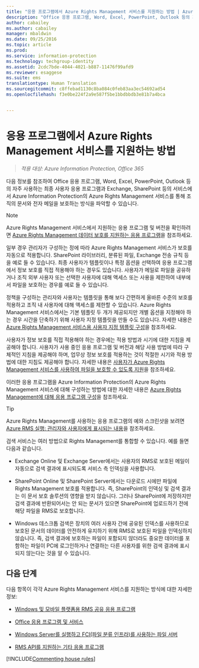 ```yaml
---
title: "응용 프로그램에서 Azure Rights Management 서비스를 지원하는 방법 | Azure Information Protection"
description: "Office 응용 프로그램, Word, Excel, PowerPoint, Outlook 등의 자주 사용하는 최종 사용자 응용 프로그램과 Exchange, SharePoint 등의 서비스에서 Azure Information Protection의 Azure Rights Management 서비스를 통해 조직의 문서와 전자 메일을 보호하는 방식을 파악합니다."
author: cabailey
ms.author: cabailey
manager: mbaldwin
ms.date: 09/25/2016
ms.topic: article
ms.prod: 
ms.service: information-protection
ms.technology: techgroup-identity
ms.assetid: 2cdc7bde-4044-4021-b887-11476f99afd9
ms.reviewer: esaggese
ms.suite: ems
translationtype: Human Translation
ms.sourcegitcommit: c8ffebad1130c8ba084c0feb83aa3ec54692ad54
ms.openlocfilehash: f3e0be224f2a9e587f5be1bbdbbdb3e81b7a4bca


---
```


# <a name="how-applications-support-the-azure-rights-management-service"></a>응용 프로그램에서 Azure Rights Management 서비스를 지원하는 방법

>*적용 대상: Azure Information Protection, Office 365*

다음 정보를 참조하여 Office 응용 프로그램, Word, Excel, PowerPoint, Outlook 등의 자주 사용하는 최종 사용자 응용 프로그램과 Exchange, SharePoint 등의 서비스에서 Azure Information Protection의 Azure Rights Management 서비스를 통해 조직의 문서와 전자 메일을 보호하는 방식을 파악할 수 있습니다. 
> [!NOTE]
> Azure Rights Management 서비스에서 지원하는 응용 프로그램 및 버전을 확인하려면 [Azure Rights Management 데이터 보호를 지원하는 응용 프로그램](../get-started/requirements-applications.md)을 참조하세요.

일부 경우 관리자가 구성하는 정에 따라 Azure Rights Management 서비스가 보호를 자동으로 적용합니다. SharePoint 라이브러리, 분류된 파일, Exchange 전송 규칙 등을 예로 들 수 있습니다. 최종 사용자가 템플릿이나 특정 옵션을 선택하여 응용 프로그램에서 정보 보호를 직접 적용해야 하는 경우도 있습니다. 사용자가 메일로 파일을 공유하거나 조직 외부 사용자 또는 선택한 사용자에 대해 액세스 또는 사용을 제한하여 내부에서 파일을 보호하는 경우를 예로 들 수 있습니다.

정책을 구성하는 관리자와 사용자는 템플릿을 통해 보다 간편하게 올바른 수준의 보호를 적용하고 조직 내 사용자에 대해 액세스를 제한할 수 있습니다. Azure Rights Management 서비스에서는 기본 템플릿 두 개가 제공되지만 개별 옵션을 지정해야 하는 경우 시간을 단축하기 위해 사용자 지정 템플릿을 만들 수도 있습니다. 자세한 내용은 [Azure Rights Management 서비스용 사용자 지정 템플릿 구성](../deploy-use/configure-custom-templates.md)을 참조하세요.

사용자가 정보 보호를 직접 적용해야 하는 경우에는 적용 방법과 시기에 대한 지침을 제공해야 합니다. 사용자가 사용 중인 응용 프로그램 및 버전과 해당 사용 방법에 따라 구체적인 지침을 제공해야 하며, 업무상 정보 보호를 적용하는 것이 적절한 시기와 적용 방법에 대한 지침도 제공해야 합니다. 자세한 내용은 [사용자가 Azure Rights Management 서비스를 사용하여 파일을 보호할 수 있도록 지원](../deploy-use/help-users.md)을 참조하세요.

이러한 응용 프로그램을 Azure Information Protection의 Azure Rights Management 서비스에 대해 구성하는 방법에 대한 자세한 내용은 [Azure Rights Management에 대해 응용 프로그램 구성](../deploy-use/configure-applications.md)을 참조하세요.

> [!TIP]
> Azure Rights Management를 사용하는 응용 프로그램의 예와 스크린샷을 보려면 [Azure RMS 실행: 관리자와 사용자에게 표시되는 내용](what-admins-users-see.md)을 참조하세요.

검색 서비스는 여러 방법으로 Rights Management를 통합할 수 있습니다. 예를 들면 다음과 같습니다. 

- Exchange Online 및 Exchange Server에서는 사용자의 RMS로 보호된 메일이 자동으로 검색 결과에 표시되도록 서비스 측 인덱싱을 사용합니다. 

- SharePoint Online 및 SharePoint Server에서는 다운로드 시에만 파일에 Rights Management 보호를 적용합니다. 즉, SharePoint의 인덱싱 및 검색 결과는 이 문서 보호 솔루션의 영향을 받지 않습니다. 그러나 SharePoint에 저장하지만 검색 결과에 반환되어서는 안 되는 문서가 있으면 SharePoint에 업로드하기 전에 해당 파일을 RMS로 보호합니다.

- Windows 데스크톱 검색은 장치의 여러 사용자 간에 공유된 인덱스를 사용하므로 보호된 문서의 데이터를 안전하게 유지하기 위해 RMS로 보호된 파일을 인덱싱하지 않습니다. 즉, 검색 결과에 보호하는 파일이 포함되지 않더라도 중요한 데이터를 포함하는 파일이 PC에 로그인하거나 연결하는 다른 사용자를 위한 검색 결과에 표시되지 않는다는 것을 알 수 있습니다. 



## <a name="next-steps"></a>다음 단계

다음 항목이 각각 Azure Rights Management 서비스를 지원하는 방식에 대한 자세한 정보:

-   [Windows 및 모바일 플랫폼용 RMS 공유 응용 프로그램](sharing-app-support.md)

-   [Office 응용 프로그램 및 서비스](office-apps-services-support.md)

-   [Windows Server를 실행하고 FCI(파일 분류 인프라)를 사용하는 파일 서버](file-server-support.md)

-   [RMS API를 지원하는 기타 응용 프로그램](api-support.md)

[!INCLUDE[Commenting house rules](../includes/houserules.md)]



<!--HONumber=Jan17_HO4-->


